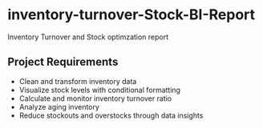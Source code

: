 # inventory-turnover-Stock-BI-Report
Inventory Turnover and Stock optimzation report
## Project Requirements

- Clean and transform inventory data  
- Visualize stock levels with conditional formatting  
- Calculate and monitor inventory turnover ratio  
- Analyze aging inventory  
- Reduce stockouts and overstocks through data insights
 
